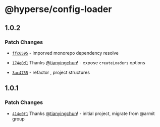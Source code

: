 # @hyperse/config-loader

## 1.0.2

### Patch Changes

- [`ffc6595`](https://github.com/hyperse-io/config-loader/commit/ffc659598c687e447698c0ba6996a2fb397cbd34) - imporved monorepo dependency resolve

- [`174e0d1`](https://github.com/hyperse-io/config-loader/commit/174e0d18daa46aae7e59919ed1c018473be026cd) Thanks [@tianyingchun](https://github.com/tianyingchun)! - expose `createLoaders` options

- [`3ac4755`](https://github.com/hyperse-io/config-loader/commit/3ac47552a60fb8aed1439adea9f9d65f19ab7a8c) - refactor , project structures

## 1.0.1

### Patch Changes

- [`414e0f1`](https://github.com/hyperse-io/config-loader/commit/414e0f1ec728d97cef1cb86fd90a49128b5ef7c8) Thanks [@tianyingchun](https://github.com/tianyingchun)! - initial project, migrate from @armit group
